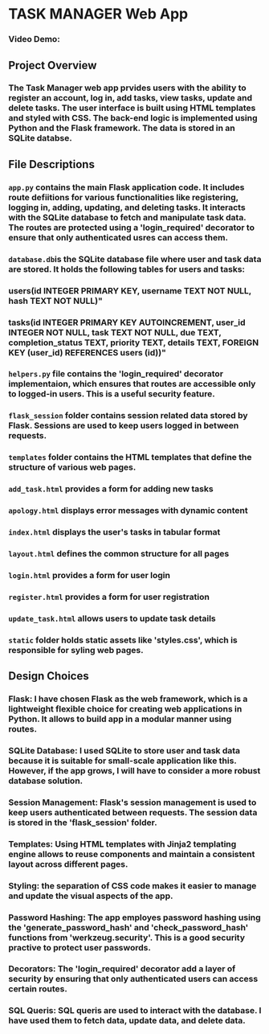# TASK MANAGER Web App
### Video Demo:  <URL HERE>
## Project Overview
### The Task Manager web app prvides users with the ability to register an account, log in, add tasks, view tasks, update and delete tasks. The user interface is built using  HTML templates and styled with CSS. The back-end logic is implemented using Python and the Flask framework. The data is stored in an SQLite databse.
## File Descriptions
### `app.py` contains the main Flask application code. It includes route defiitions for various functionalities like registering, logging in, adding, updating, and deleting tasks. It interacts with the SQLite database to fetch and manipulate task data. The routes are protected using a 'login_required' decorator to ensure that only authenticated usres can access them.

### `database.db`is the SQLite database file where user and task data are stored. It holds the following tables for users and tasks:
### users(id INTEGER PRIMARY KEY, username TEXT NOT NULL, hash TEXT NOT NULL)"
### tasks(id INTEGER PRIMARY KEY AUTOINCREMENT, user_id INTEGER NOT NULL, task TEXT NOT NULL, due TEXT, completion_status TEXT, priority TEXT, details TEXT, FOREIGN KEY (user_id) REFERENCES users (id))"

### `helpers.py` file contains the 'login_required' decorator implementaion, which ensures that routes are accessible only to logged-in users. This is a useful security feature.

### `flask_session` folder contains session related data stored by Flask. Sessions are used to keep users logged in between requests.

### `templates` folder contains the HTML templates that define the structure of various web pages. 
###     `add_task.html` provides a form for adding new tasks
###     `apology.html` displays error messages with dynamic content
###     `index.html` displays the user's tasks in tabular format
###     `layout.html` defines the common structure for all pages
###     `login.html` provides a form for user login
###     `register.html` provides a form for user registration
###     `update_task.html` allows users to update task details
### `static` folder holds static assets like 'styles.css', which is responsible for syling web pages.

## Design Choices
### **Flask:** I have chosen Flask as the web framework, which is a lightweight flexible choice for creating web applications in Python. It allows to build app in a modular manner using routes.
### **SQLite Database:** I used SQLite to store user and task data because it is suitable for small-scale application like this. However, if the app grows, I will have to consider a more robust database solution.
### **Session Management:** Flask's session management is used to keep users authenticated between requests. The session data is stored in the 'flask_session' folder.
### **Templates:** Using HTML templates with Jinja2 templating engine allows to reuse components and maintain a consistent layout across different pages.
### **Styling:** the separation of CSS code makes it easier to manage and update the visual aspects of the app. 
### **Password Hashing:** The app employes password hashing using the 'generate_password_hash' and 'check_password_hash' functions from 'werkzeug.security'. This is a good security practive to protect user passwords.
### **Decorators:** The 'login_required' decorator add a layer of security by ensuring that only authenticated users can access certain routes.
### SQL Queris: SQL queris are used to interact with the database. I have used them to fetch data, update data, and delete data.